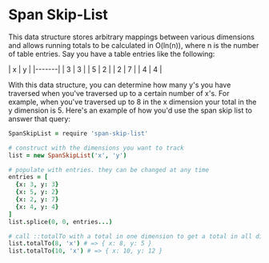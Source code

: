 # Span Skip-List

This data structure stores arbitrary mappings between various dimensions and
allows running totals to be calculated in O(ln(n)), where n is the number of
table entries. Say you have a table entries like the following:

| x | y |
|-------|
| 3 | 3 |
| 5 | 2 |
| 2 | 7 |
| 4 | 4 |

With this data structure, you can determine how many y's you have traversed when
you've traversed up to a certain number of x's. For example, when you've
traversed up to 8 in the x dimension your total in the y dimension is 5. Here's
an example of how you'd use the span skip list to answer that query:

```coffeescript
SpanSkipList = require 'span-skip-list'

# construct with the dimensions you want to track
list = new SpanSkipList('x', 'y')

# populate with entries. they can be changed at any time
entries = [
  {x: 3, y: 3}
  {x: 5, y: 2}
  {x: 2, y: 7}
  {x: 4, y: 4}
]
list.splice(0, 0, entries...)

# call ::totalTo with a total in one dimension to get a total in all dimensions
list.totalTo(8, 'x') # => { x: 8, y: 5 }
list.totalTo(10, 'x') # => { x: 10, y: 12 }
```
